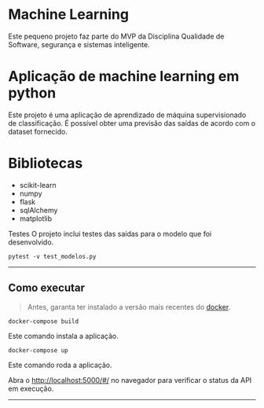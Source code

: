 # Machine Learning

Este pequeno projeto faz parte do MVP da Disciplina Qualidade de Software, segurança e sistemas inteligente.

# Aplicação de machine learning em python
Este projeto é uma aplicação de aprendizado de máquina supervisionado de classificação. É possível obter uma previsão das saídas de acordo com o dataset fornecido.

# Bibliotecas
- scikit-learn
- numpy
- flask
- sqlAlchemy
- matplotlib

Testes
O projeto inclui testes das saídas para o modelo que foi desenvolvido.
````
pytest -v test_modelos.py

````

---
## Como executar 

> Antes, garanta ter instalado a versão mais recentes do [docker](https://docs.docker.com/desktop/install/windows-install/).

```
docker-compose build
```
Este comando instala a aplicação.

```
docker-compose up
```

Este comando roda a aplicação.

Abra o [http://localhost:5000/#/](http://localhost:5000/#/) no navegador para verificar o status da API em execução.

-----
